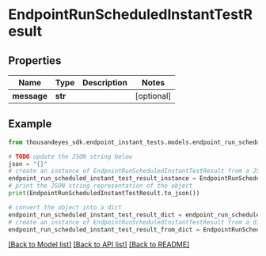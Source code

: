 # EndpointRunScheduledInstantTestResult


## Properties

Name | Type | Description | Notes
------------ | ------------- | ------------- | -------------
**message** | **str** |  | [optional] 

## Example

```python
from thousandeyes_sdk.endpoint_instant_tests.models.endpoint_run_scheduled_instant_test_result import EndpointRunScheduledInstantTestResult

# TODO update the JSON string below
json = "{}"
# create an instance of EndpointRunScheduledInstantTestResult from a JSON string
endpoint_run_scheduled_instant_test_result_instance = EndpointRunScheduledInstantTestResult.from_json(json)
# print the JSON string representation of the object
print(EndpointRunScheduledInstantTestResult.to_json())

# convert the object into a dict
endpoint_run_scheduled_instant_test_result_dict = endpoint_run_scheduled_instant_test_result_instance.to_dict()
# create an instance of EndpointRunScheduledInstantTestResult from a dict
endpoint_run_scheduled_instant_test_result_from_dict = EndpointRunScheduledInstantTestResult.from_dict(endpoint_run_scheduled_instant_test_result_dict)
```
[[Back to Model list]](../README.md#documentation-for-models) [[Back to API list]](../README.md#documentation-for-api-endpoints) [[Back to README]](../README.md)


